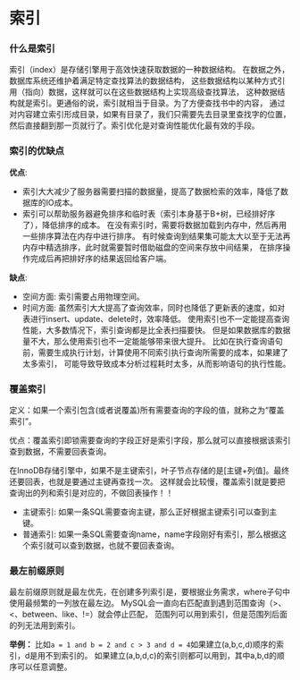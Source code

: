 # 索引

### 什么是索引
索引（index）是存储引擎用于高效快速获取数据的一种数据结构。
在数据之外，数据库系统还维护着满足特定查找算法的数据结构，
这些数据结构以某种方式引用（指向）数据，这样就可以在这些数据结构上实现高级查找算法，
这种数据结构就是索引。更通俗的说，索引就相当于目录。为了方便查找书中的内容，
通过对内容建立索引形成目录，如果有目录了，我们只需要先去目录里查找字的位置，
然后直接翻到那一页就行了。索引优化是对查询性能优化最有效的手段。

### 索引的优缺点
**优点**:
- 索引大大减少了服务器需要扫描的数据量，提高了数据检索的效率，降低了数据库的IO成本。
- 索引可以帮助服务器避免排序和临时表（索引本身基于B+树，已经排好序了），降低排序的成本。
  在没有索引时，需要将数据加载到内存中，然后再用一些排序算法在内存中进行排序。
  有时候查询到结果集可能太大以至于无法再内存中精选排序，此时就需要暂时借助磁盘的空间来存放中间结果，
  在排序操作完成后再把排好序的结果返回给客户端。

**缺点**:
- 空间方面: 索引需要占用物理空间。
- 时间方面: 虽然索引大大提高了查询效率，同时也降低了更新表的速度，如对表进行insert、update、delete时，效率降低。
  使用索引也不一定能提高查询性能，大多数情况下，索引查询都是比全表扫描要快。
  但是如果数据库的数据量不大，那么使用索引也不一定能能够带来很大提升。
  比如在执行查询语句前，需要生成执行计划，计算使用不同索引执行查询所需要的成本，如果建了太多索引，
  可能导致导致成本分析过程耗时太多，从而影响语句的执行性能。

### 覆盖索引
定义：如果一个索引包含(或者说覆盖)所有需要查询的字段的值，就称之为“覆盖索引”。<p>
优点：覆盖索引即锁需要查询的字段正好是索引字段，那么就可以直接根据该索引查到数据，不需要回表查询。<p>
在InnoDB存储引擎中，如果不是主键索引，叶子节点存储的是[主键+列值]。最终还要回表，也就是要通过主键再查找一次。
这样就会比较慢，覆盖索引就是要把查询出的列和索引是对应的，不做回表操作！！
- 主键索引: 如果一条SQL需要查询主键，那么正好根据主键索引可以查到主键。
- 普通索引: 如果一条SQL需要查询name，name字段刚好有索引，那么根据这个索引就可以查到数据，也就不要回表查询。

### 最左前缀原则
最左前缀原则就是最左优先，在创建多列索引是，要根据业务需求，where子句中使用最频繁的一列放在最左边。
MySQL会一直向右匹配直到遇到范围查询（>、<、between、like、!=）就会停止匹配，
范围列可以用到索引，但是范围列后面的列无法用到索引。

**举例：** 比如`a = 1 and b = 2 and c > 3 and d = 4`如果建立(a,b,c,d)顺序的索引，d是用不到索引的。
如果建立(a,b,d,c)的索引则都可以用到，其中a,b,d的顺序可以任意调整。